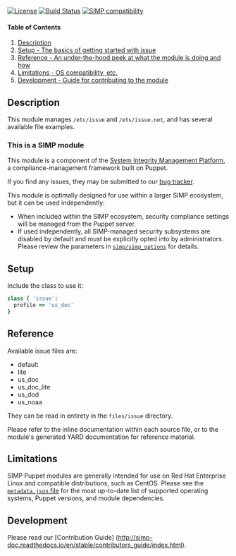 [![License](http://img.shields.io/:license-apache-blue.svg)](http://www.apache.org/licenses/LICENSE-2.0.html) [![Build Status](https://travis-ci.org/simp/pupmod-simp-issue.svg)](https://travis-ci.org/simp/pupmod-simp-issue) [![SIMP compatibility](https://img.shields.io/badge/SIMP%20compatibility-6.*-orange.svg)](https://img.shields.io/badge/SIMP%20compatibility-6.*-orange.svg)

#### Table of Contents

1. [Description](#description)
2. [Setup - The basics of getting started with issue](#setup)
4. [Reference - An under-the-hood peek at what the module is doing and how](#reference)
5. [Limitations - OS compatibility, etc.](#limitations)
6. [Development - Guide for contributing to the module](#development)


## Description

This module manages `/etc/issue` and `/ets/issue.net`, and has several available
file examples.

### This is a SIMP module

This module is a component of the [System Integrity Management Platform](https://github.com/NationalSecurityAgency/SIMP), a compliance-management framework built on Puppet.

If you find any issues, they may be submitted to our [bug tracker](https://simp-project.atlassian.net/).

This module is optimally designed for use within a larger SIMP ecosystem, but it can be used independently:

 * When included within the SIMP ecosystem, security compliance settings will be managed from the Puppet server.
 * If used independently, all SIMP-managed security subsystems are disabled by default and must be explicitly opted into by administrators.  Please review the parameters in [`simp/simp_options`](https://github.com/simp/pupmod-simp-simp_options) for details.


## Setup


Include the class to use it:

``` ruby
class { 'issue':
  profile => 'us_doc'
}
```

## Reference

Available issue files are:
  * default
  * lite
  * us_doc
  * us_doc_lite
  * us_dod
  * us_noaa

They can be read in entirety in the `files/issue` directory.

Please refer to the inline documentation within each source file, or to the module's generated YARD documentation for reference material.


## Limitations

SIMP Puppet modules are generally intended for use on Red Hat Enterprise Linux and compatible distributions, such as CentOS. Please see the [`metadata.json` file](./metadata.json) for the most up-to-date list of supported operating systems, Puppet versions, and module dependencies.


## Development

Please read our [Contribution Guide] (http://simp-doc.readthedocs.io/en/stable/contributors_guide/index.html).
